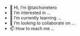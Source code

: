 - 👋 Hi, I’m @taichonetero
- 👀 I’m interested in ...
- 🌱 I’m currently learning ...
- 💞️ I’m looking to collaborate on ...
- 📫 How to reach me ...

<!---
taichonetero/taichonetero is a ✨ special ✨ repository because its `README.md` (this file) appears on your GitHub profile.
You can click the Preview link to take a look at your changes.
--->
